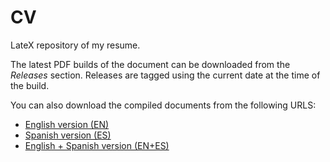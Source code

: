# CV

LateX repository of my resume.

The latest PDF builds of the document can be downloaded from the _Releases_ section.
Releases are tagged using the current date at the time of the build.

You can also download the compiled documents from the following URLS:
 * [English version (EN)](https://github.com/FranciscoDA/cv/releases/latest/download/cv_altoe_francisco_en.pdf)
 * [Spanish version (ES)](https://github.com/FranciscoDA/cv/releases/latest/download/cv_altoe_francisco_es.pdf)
 * [English + Spanish version (EN+ES)](https://github.com/FranciscoDA/cv/releases/latest/download/cv_altoe_francisco_en+es.pdf)
